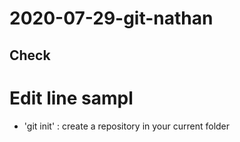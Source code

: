 # 2020-07-29-git-nathan

## Check

# Edit line sampl


- 'git init' : create a repository in your current folder


